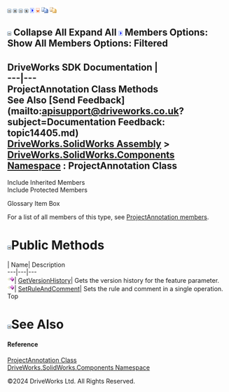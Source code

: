 ![](dotnetimages/collapse.gif) ![](dotnetimages/expand.gif) ![](dotnetimages/collapse.gif) ![](dotnetimages/expand.gif) ![](dotnetimages/drpdown.gif) ![](dotnetimages/drpdown_orange.gif) ![](dotnetimages/copycode.gif) ![](dotnetimages/copycodeHighlight.gif)

![](dotnetimages/collapse.gif) Collapse All Expand All ![](dotnetimages/drpdown.gif) Members Options: Show All  Members Options: Filtered   
---  
DriveWorks SDK Documentation  |   
---|---  
ProjectAnnotation Class Methods   
See Also [Send Feedback](mailto:apisupport@driveworks.co.uk?subject=Documentation Feedback: topic14405.md)  
[DriveWorks.SolidWorks Assembly](topic13342.md) > [DriveWorks.SolidWorks.Components Namespace](topic13925.md) : ProjectAnnotation Class  
---  
  
Include Inherited Members    
Include Protected Members    


Glossary Item Box

For a list of all members of this type, see [ProjectAnnotation members](topic14406.md).

# ![](dotnetimages/collapse.gif)Public Methods

| Name| Description  
---|---|---  
![Public Method](dotnetimages/publicMethod.gif)| [GetVersionHistory](topic14411.md)| Gets the version history for the feature parameter.   
![Public Method](dotnetimages/publicMethod.gif)| [SetRuleAndComment](topic14412.md)| Sets the rule and comment in a single operation.   
Top

# ![](dotnetimages/collapse.gif)See Also

#### Reference

[ProjectAnnotation Class](topic14405.md)   
[DriveWorks.SolidWorks.Components Namespace](topic13925.md)

©2024 DriveWorks Ltd. All Rights Reserved.
